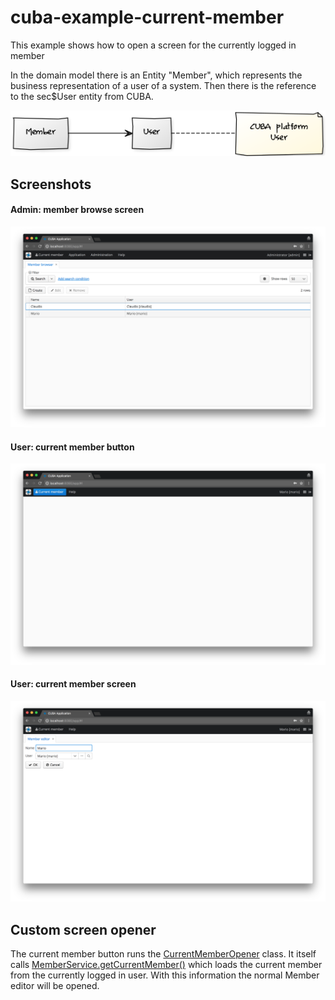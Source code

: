 # cuba-example-current-member
This example shows how to open a screen for the currently logged in member


In the domain model there is an Entity "Member", which represents the business representation of a user of a system.
Then there is the reference to the sec$User entity from CUBA.


![Domain model](https://github.com/mariodavid/cuba-example-current-member/blob/master/img/domain-model.png)


## Screenshots

#### Admin: member browse screen
![1-admin-member-browse](https://github.com/mariodavid/cuba-example-current-member/blob/master/img/1-admin-member-browse.png)

#### User: current member button
![2-user-current-member-button](https://github.com/mariodavid/cuba-example-current-member/blob/master/img/2-user-current-member-button.png)

#### User: current member screen
![3-user-current-member-screen](https://github.com/mariodavid/cuba-example-current-member/blob/master/img/3-user-current-member-screen.png)


## Custom screen opener

The current member button runs the [CurrentMemberOpener](https://github.com/mariodavid/cuba-example-current-member/blob/master/modules/web/src/com/rtcab/cecm/web/CurrentMemberOpener.java) class.
It itself calls  [MemberService.getCurrentMember()](https://github.com/mariodavid/cuba-example-current-member/blob/master/modules/global/src/com/rtcab/cecm/service/MemberService.java#L10) which
loads the current member from the currently logged in user. With this information the normal Member editor will be opened.
